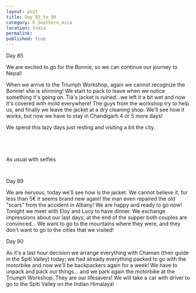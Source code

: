 ```yaml
---
layout: post
title: Day 85_to_90
category: 6_Southern_Asia
location: India
permalink: 
published: true
---
```


Day 85

We are excited to go for the Bonnie, so we can continue our journey to Nepal!

When we arrive to the Triumph Workshop, again we cannot recognize the Bonnie! she is shinning! We start to pack to leave when we notice something it's going on. Tià's jacket is ruined...we left it a bit wet and now it's covered with mold everywhere! The guys from the workshop try to help us, and finally we leave the jacket at a dry cleaning shop. We'll see how it works, but now we have to stay in Chandigarh 4 or 5 more days!

We spend this lazy days just resting and visiting a bit the city.

<p><a
href="https://lh3.googleusercontent.com/S8quE_nkY2yPO7MSlTlN--HEjbbdN7KrM3-aclqLTDe4RFL6dQQCb6m3Ckl_IhTnDcGvH-AYOx-wqkY5RRfYhf6D_fiSYCUfvYM6gDnlM2yiI5owlGbLHFW_XtYpjw82KgiSOhWHvJB7GQqkaN2KjAh4vmyR3zt-lHEAKxkS7oGIvDvLM7NxI9uHlfjCGr3i7IPfuUthXotzlQIsa0be_EPn-GR49ckNN7UZpvCVRwPib_Ee18CAa-I6UerWjh3rVZVu87Prl9YfvJFKsV_mB5vqx3yWnGAQKbeSEwocU2av5_ZmjSdNg-os6-ONsreKnXjTMOXWv2LaWoHXUVEg5rDlDXZXijw57MWM6d11BSzitZi64c13i1FK9piHogk-YxSgWRXydHFXVW-Q_VYG-z-KZTiN_3DUDwQcPsC3wgzpAWNcxhx_NTFJMyof57PYj_zx1LAkh7KtDO91nuICesnwp5vqzkNYGe1GAS9v1TL9pZLKKv0F88VqI-hdVCblZxt7nFibV04nWRC6JQUQ-KwoirJpEhCGFign9aCtSjbXMIdw_O9XR1q_XTVbnME_0dbwaI7oDtYcWi7BeL-CDGjihip63VxmEABCWTdQBSGAz-qgxmGZc4J7fPJXyzS_xH5pbnQlUqnDlzBOE0H4XgKydXs861V2IB9mHRYa6vFeftQHURuB3tQE9A=w836-h627-no"><img 
src="https://lh3.googleusercontent.com/S8quE_nkY2yPO7MSlTlN--HEjbbdN7KrM3-aclqLTDe4RFL6dQQCb6m3Ckl_IhTnDcGvH-AYOx-wqkY5RRfYhf6D_fiSYCUfvYM6gDnlM2yiI5owlGbLHFW_XtYpjw82KgiSOhWHvJB7GQqkaN2KjAh4vmyR3zt-lHEAKxkS7oGIvDvLM7NxI9uHlfjCGr3i7IPfuUthXotzlQIsa0be_EPn-GR49ckNN7UZpvCVRwPib_Ee18CAa-I6UerWjh3rVZVu87Prl9YfvJFKsV_mB5vqx3yWnGAQKbeSEwocU2av5_ZmjSdNg-os6-ONsreKnXjTMOXWv2LaWoHXUVEg5rDlDXZXijw57MWM6d11BSzitZi64c13i1FK9piHogk-YxSgWRXydHFXVW-Q_VYG-z-KZTiN_3DUDwQcPsC3wgzpAWNcxhx_NTFJMyof57PYj_zx1LAkh7KtDO91nuICesnwp5vqzkNYGe1GAS9v1TL9pZLKKv0F88VqI-hdVCblZxt7nFibV04nWRC6JQUQ-KwoirJpEhCGFign9aCtSjbXMIdw_O9XR1q_XTVbnME_0dbwaI7oDtYcWi7BeL-CDGjihip63VxmEABCWTdQBSGAz-qgxmGZc4J7fPJXyzS_xH5pbnQlUqnDlzBOE0H4XgKydXs861V2IB9mHRYa6vFeftQHURuB3tQE9A=w836-h627-no" class="oversize" alt=""></a></p>

<p><a
href="https://lh3.googleusercontent.com/DFp8hks9Nw_np3hqXZd6b41NP1aH2wUvbmQYyn7Bnzhl55WCJAZ1vcj2HXpyPzBDQJLiSJE-WeHdnQDmRZ5DT5kGl4PjyDwwyUHBYWGwRoMLgWdU7sSOoHTunGiU0baqaKYzOMhTyi4Hm5R-HRA2A7p1Nw-bx0q7RCSUWlLucK-DIdZ0MsfvonyGbP3qyYPQtsXZR7soLXfLxUtSXdgU3-8X-qmimln7YHcwF3-BjHYIEo3X5q_u0g-gQYP2uIdrQU7vJ5-SBrPIG1ROyoRz8cOh7-YXiinLEO9MDmVd9YAU4P-b12ZW7vJ3vl5ksoEBsE063l2em3bU0yFFqufLaoxEv1jxu8_3xgQHcNf85fgWiXWdl3a7l7XqKbjeOafTVAIYWf1VVzEU2yGtMG8U44vRzc4fG6QcR0xXeXKtEQYWwI2NB1IUf8Lyykd5TBzGKvMl_8qaWiZd4XbmcT6J22k4zZVVvRe7ayaPtlXiSxWCdMS2R0qnOlbZwAFKVfhv3ulrNVy8v5p_eqv0BfyjcQmYn2DmOc-5-8I0RaSQ0llEvQpwxEC68Nwz6DMSQw_w4LKXftUQu18GanDb7vlouRA7vI4XRmetHzNQIZzSC6Ap7gDr_bWSo5QRZLf6BcHpftiMwSEwP0DqegW9y97qy12jg2MCDB0TBewaF7bWvUkdli_TIWk2AeiHKg=w836-h627-no"><img 
src="https://lh3.googleusercontent.com/DFp8hks9Nw_np3hqXZd6b41NP1aH2wUvbmQYyn7Bnzhl55WCJAZ1vcj2HXpyPzBDQJLiSJE-WeHdnQDmRZ5DT5kGl4PjyDwwyUHBYWGwRoMLgWdU7sSOoHTunGiU0baqaKYzOMhTyi4Hm5R-HRA2A7p1Nw-bx0q7RCSUWlLucK-DIdZ0MsfvonyGbP3qyYPQtsXZR7soLXfLxUtSXdgU3-8X-qmimln7YHcwF3-BjHYIEo3X5q_u0g-gQYP2uIdrQU7vJ5-SBrPIG1ROyoRz8cOh7-YXiinLEO9MDmVd9YAU4P-b12ZW7vJ3vl5ksoEBsE063l2em3bU0yFFqufLaoxEv1jxu8_3xgQHcNf85fgWiXWdl3a7l7XqKbjeOafTVAIYWf1VVzEU2yGtMG8U44vRzc4fG6QcR0xXeXKtEQYWwI2NB1IUf8Lyykd5TBzGKvMl_8qaWiZd4XbmcT6J22k4zZVVvRe7ayaPtlXiSxWCdMS2R0qnOlbZwAFKVfhv3ulrNVy8v5p_eqv0BfyjcQmYn2DmOc-5-8I0RaSQ0llEvQpwxEC68Nwz6DMSQw_w4LKXftUQu18GanDb7vlouRA7vI4XRmetHzNQIZzSC6Ap7gDr_bWSo5QRZLf6BcHpftiMwSEwP0DqegW9y97qy12jg2MCDB0TBewaF7bWvUkdli_TIWk2AeiHKg=w836-h627-no" class="oversize" alt=""></a></p>

<p><a
href="https://lh3.googleusercontent.com/rUgo8_QsInS765SvrkynqX8q3ETFmXzoMFBJu0kykGT1Eo7Ppp5kLP9z3uFwGK1J9zz_0qzNMrd-P7KKohFCAVMoiEYnqET9DezQQHSenHyxcyPtOXZhfV4VpynAdud2T6b1m_OVZA6tGRHKCwsABNybI3B4GKqeh8ADp5FIkuQw4ZgWr5LuSRqSc1koFZXgB3POMWhdjuoy3dpBYqnf3J9cYiIY1GuFJFX4haagnIShzGVdy-1pUenUkkj2M8uuPsIdK-VDhgTmh5U_iX5R6YvdA6dFqv2KvdrTidqmQC9YonVWJcbX_7SvePrDlQl5w5QKlp4qcvwWidapSU-OjQbQQluFae8FjZip9Bv4b3Prsc27rjqUOm9z2QzTF57Q_Mkg9Lj_bIPfjUa3igDa3I7gGig3Wb-pWz5fOhzI-2XNTKr7pDBqm4PhKOwed7IJyDM8UK4iVS1opZVOuuKDxU83DmP0lQDbjFLBIlX9kR6IuZ8KTzSKmCCQaFXEKHuQPfEybdHFGMMH9D68H2gmgt6TsGpFL7PP9DvdDsBoMa-fVfzLVqmQ5QRoNC_6rLRXjq_FYFOB3CVBypddr25rDak66AjLb-s0gHmwvfpuv1RHiLPAQmOH2L1-Id8-CjgEh0s4pmU9J1VrJwP6R7slKSZEdXPYNNQV8XHUk0VY6aMt-BaGEhbwRW90MA=w836-h627-no"><img 
src="https://lh3.googleusercontent.com/rUgo8_QsInS765SvrkynqX8q3ETFmXzoMFBJu0kykGT1Eo7Ppp5kLP9z3uFwGK1J9zz_0qzNMrd-P7KKohFCAVMoiEYnqET9DezQQHSenHyxcyPtOXZhfV4VpynAdud2T6b1m_OVZA6tGRHKCwsABNybI3B4GKqeh8ADp5FIkuQw4ZgWr5LuSRqSc1koFZXgB3POMWhdjuoy3dpBYqnf3J9cYiIY1GuFJFX4haagnIShzGVdy-1pUenUkkj2M8uuPsIdK-VDhgTmh5U_iX5R6YvdA6dFqv2KvdrTidqmQC9YonVWJcbX_7SvePrDlQl5w5QKlp4qcvwWidapSU-OjQbQQluFae8FjZip9Bv4b3Prsc27rjqUOm9z2QzTF57Q_Mkg9Lj_bIPfjUa3igDa3I7gGig3Wb-pWz5fOhzI-2XNTKr7pDBqm4PhKOwed7IJyDM8UK4iVS1opZVOuuKDxU83DmP0lQDbjFLBIlX9kR6IuZ8KTzSKmCCQaFXEKHuQPfEybdHFGMMH9D68H2gmgt6TsGpFL7PP9DvdDsBoMa-fVfzLVqmQ5QRoNC_6rLRXjq_FYFOB3CVBypddr25rDak66AjLb-s0gHmwvfpuv1RHiLPAQmOH2L1-Id8-CjgEh0s4pmU9J1VrJwP6R7slKSZEdXPYNNQV8XHUk0VY6aMt-BaGEhbwRW90MA=w836-h627-no" class="oversize" alt=""></a></p>

<p><a
href="https://lh3.googleusercontent.com/Nru2j39h5aAmZjXb7dJ37JWpuCndFVi_YLAniNqi1b7fsc8qZeGMvhvKjfelJ8HF0k_CJ8yOLvHsd7Z5EOQnHJe_ygCRnsvl_E_Frv9UYTguDhm7ZnCx5OUX4N9tCNjge0dtd8MiW6BFFngnWTOl4826UNFZPNmUm5w3vQzGwpEL6f6SOkKcoGHqFWj7jFglxKyKk6ybpt838crlIQ22e9iQFMVzMdvy_0Yhq6PaaCHX-lHiTWQGJmuampdVTcXkIX9vfMnB2HypWuXZ88O-JBzHoYqIUWacWag1lSrtpeHGrVk8kmvVDI0eupJ30Lk7efSBnQqA0gZi84VLGjYWoH_f7yUezdZqd5kPGvpMJbL3gWReBmbfmNq3bkNHaHGmksh3EosLWR4HLMSF8l6mGGdaGHKB5HtqR9ExNWYHu5MEpwpjd-EpjwHvG7GGkJZOrCP7wIiSln1SZMq766bEl_OLh3xZH1MjNaj2bpmDZfe5-q7wxcaa1kyFVMui4Fpg3pWC5EMKjFp0ULKdGcJcV-R2RwQmwZ2q4rKAnmBJSdIwG36YbPHj3bsEcQVGQXpGmmTejLvd4v8Baf4bM7rq2nKoz-MCzmc9jJHxZsc82xw4g41tnfmu1Fl_mPvGk3Crk4FXpCbcHayQee9pM3pYBJJbic3Qhe_aDI8nEg1AmZh-nK0lulvwCUe75w=w377-h502-no"><img 
src="https://lh3.googleusercontent.com/Nru2j39h5aAmZjXb7dJ37JWpuCndFVi_YLAniNqi1b7fsc8qZeGMvhvKjfelJ8HF0k_CJ8yOLvHsd7Z5EOQnHJe_ygCRnsvl_E_Frv9UYTguDhm7ZnCx5OUX4N9tCNjge0dtd8MiW6BFFngnWTOl4826UNFZPNmUm5w3vQzGwpEL6f6SOkKcoGHqFWj7jFglxKyKk6ybpt838crlIQ22e9iQFMVzMdvy_0Yhq6PaaCHX-lHiTWQGJmuampdVTcXkIX9vfMnB2HypWuXZ88O-JBzHoYqIUWacWag1lSrtpeHGrVk8kmvVDI0eupJ30Lk7efSBnQqA0gZi84VLGjYWoH_f7yUezdZqd5kPGvpMJbL3gWReBmbfmNq3bkNHaHGmksh3EosLWR4HLMSF8l6mGGdaGHKB5HtqR9ExNWYHu5MEpwpjd-EpjwHvG7GGkJZOrCP7wIiSln1SZMq766bEl_OLh3xZH1MjNaj2bpmDZfe5-q7wxcaa1kyFVMui4Fpg3pWC5EMKjFp0ULKdGcJcV-R2RwQmwZ2q4rKAnmBJSdIwG36YbPHj3bsEcQVGQXpGmmTejLvd4v8Baf4bM7rq2nKoz-MCzmc9jJHxZsc82xw4g41tnfmu1Fl_mPvGk3Crk4FXpCbcHayQee9pM3pYBJJbic3Qhe_aDI8nEg1AmZh-nK0lulvwCUe75w=w377-h502-no" class="oversize" alt=""></a></p>

As usual with selfies

<p><a
href="https://lh3.googleusercontent.com/cFXb_0osvtqOVxPjwMpyoQcW7ih5eYpvLQRAYvyJeZLimXWc-r2VUcezNYGaiT2QJZDJonAQOYBbKhb-CVaxpqNFcPXN-X93DEhj-RgYRS8luBeb4GED8fjyy5hDb-rK-oRvfSXu2Y7bdDWZouhL-dmTzMrFZV_qVKsoWCEaijPX0RWc4WHa96dgtAQoO_YZ79YS835P_VyiYhfhanPio4Sdeq_MAY6u41W9x6ytPcR5gkdJZfP6rc6tqOILYclqYSe88um7pW6HzA6SWy_zgglxOGpHJ7jm_5jBtFi4oEqxc5x4FTDiqyz_mSqyFC_6QPMnSGntbPyc1zzSGSgyD_h1OyVbCQ7ecQKAhXOcGRH78yrjx2FlUw8AYsGU9dzAslGRfIiy0hJRfSgG_aUjrKZ8WRmpggvN7Ia09UJnyM3AohDHujspD5gslwtYpc5eBO-4uU7kQY52gqwDA9T740tht-aGLLf7-CY7VegRpJNqONU0wrgggP8kwtaN9CJO9aZoUjxH0jgHM71qw3_oKUr_QWtgdH74t70kyQWxSCHWGG2hfExHUG9SHjOtnWc009BP4FloQOs0U7NvXCjlaLiJSuueUu-_OoAeTrCeGPM43V2mavQGOkizTmGvQStmIQEBW00gh0I0lmTsG86JmUNpLuOem-9hl1MhNalA1WW2C6vt3U6YkWNmbQ=w669-h502-no"><img 
src="https://lh3.googleusercontent.com/cFXb_0osvtqOVxPjwMpyoQcW7ih5eYpvLQRAYvyJeZLimXWc-r2VUcezNYGaiT2QJZDJonAQOYBbKhb-CVaxpqNFcPXN-X93DEhj-RgYRS8luBeb4GED8fjyy5hDb-rK-oRvfSXu2Y7bdDWZouhL-dmTzMrFZV_qVKsoWCEaijPX0RWc4WHa96dgtAQoO_YZ79YS835P_VyiYhfhanPio4Sdeq_MAY6u41W9x6ytPcR5gkdJZfP6rc6tqOILYclqYSe88um7pW6HzA6SWy_zgglxOGpHJ7jm_5jBtFi4oEqxc5x4FTDiqyz_mSqyFC_6QPMnSGntbPyc1zzSGSgyD_h1OyVbCQ7ecQKAhXOcGRH78yrjx2FlUw8AYsGU9dzAslGRfIiy0hJRfSgG_aUjrKZ8WRmpggvN7Ia09UJnyM3AohDHujspD5gslwtYpc5eBO-4uU7kQY52gqwDA9T740tht-aGLLf7-CY7VegRpJNqONU0wrgggP8kwtaN9CJO9aZoUjxH0jgHM71qw3_oKUr_QWtgdH74t70kyQWxSCHWGG2hfExHUG9SHjOtnWc009BP4FloQOs0U7NvXCjlaLiJSuueUu-_OoAeTrCeGPM43V2mavQGOkizTmGvQStmIQEBW00gh0I0lmTsG86JmUNpLuOem-9hl1MhNalA1WW2C6vt3U6YkWNmbQ=w669-h502-no" class="oversize" alt=""></a></p>

<p><a
href="https://lh3.googleusercontent.com/M2Q1J7KTZCVX3PVKhSBRfbstY3BXk_1oYddf3HnQYrUIGOVIrhjKaWbLBPnIjSUzy6oBuv24D34PaLxOLRNq-vCTkCxTZYxuH1w8vUkhqWutM_2xG0tSmtaoV0VvbzArh07Oa3UtwBYStK1Ug7wdeqTs9uQKNTI8uRzuHxwdqH7rUpCQ2GA0AvObOm9oarcSxcfTGyRED8yFhKdR7QeFc248FJQDSE2W_tb-KV9EIBF91GFk9xsoyvIigRzjNCPNh92e3-US23mfsr669eSbW4FFtrL2wamWfB4y_NUZzVd4egNuxG73HRUKd1KP5rkmFKI1ZT6ZrZi5AVDZXKY7MAa1CX7XuQXYofkPtVKXqFEAt335SjHti0-Hbkxcqi9qI3QolL-TL2uhkjvbxscVHrqDAzkwE8wHUO17DZ6Mwx47xqxnZwL-wEOhkjNdG790b0VVx3EFEf6tYYaupjmu85jLw6aQF3PwsL-wrtMogba6dZPahoqyGQs0RTgDGzzHJbaWty7v7V9ZF579sE0dH_RlDNiGBDMvCMu02nCIx7fAIyJORX4aulCA8xUvGqKylcYAnSy4US_YjtACqPRDbl5ynTY8MkhrN_tpYUZCFkVukLoT1KFsJKy7ChHcnGkGXS-KkWqjSPV4DLhrJ9vPb_pvejozYftaVC8oa_7Lat3UY65Is9d-0slc5A=w836-h627-no"><img 
src="https://lh3.googleusercontent.com/M2Q1J7KTZCVX3PVKhSBRfbstY3BXk_1oYddf3HnQYrUIGOVIrhjKaWbLBPnIjSUzy6oBuv24D34PaLxOLRNq-vCTkCxTZYxuH1w8vUkhqWutM_2xG0tSmtaoV0VvbzArh07Oa3UtwBYStK1Ug7wdeqTs9uQKNTI8uRzuHxwdqH7rUpCQ2GA0AvObOm9oarcSxcfTGyRED8yFhKdR7QeFc248FJQDSE2W_tb-KV9EIBF91GFk9xsoyvIigRzjNCPNh92e3-US23mfsr669eSbW4FFtrL2wamWfB4y_NUZzVd4egNuxG73HRUKd1KP5rkmFKI1ZT6ZrZi5AVDZXKY7MAa1CX7XuQXYofkPtVKXqFEAt335SjHti0-Hbkxcqi9qI3QolL-TL2uhkjvbxscVHrqDAzkwE8wHUO17DZ6Mwx47xqxnZwL-wEOhkjNdG790b0VVx3EFEf6tYYaupjmu85jLw6aQF3PwsL-wrtMogba6dZPahoqyGQs0RTgDGzzHJbaWty7v7V9ZF579sE0dH_RlDNiGBDMvCMu02nCIx7fAIyJORX4aulCA8xUvGqKylcYAnSy4US_YjtACqPRDbl5ynTY8MkhrN_tpYUZCFkVukLoT1KFsJKy7ChHcnGkGXS-KkWqjSPV4DLhrJ9vPb_pvejozYftaVC8oa_7Lat3UY65Is9d-0slc5A=w836-h627-no" class="oversize" alt=""></a></p>

Day 89

We are nervous, today we'll see how is the jacket. We cannot believe it, for less than 5€ it seems brand new again! the man even repaired the old "scars" from the accident in Albany! We are happy and ready to go now! Tonight we meet with Eloy and Lucy to have dinner. We exchange impressions about our last days; at the end of the supper both couples are convinced... We want to go to the mountains where they were, and they don't want to go to the cities that we visited!

Day 90

As it's a last hour decision we arrange everything with Chaman (their guide in the Spiti Valley) today; we had already everything packed to go with the motorbike and now we'll be backpackers again for a week! We have to unpack and pack our things... and we park again the motorbike at the Triumph Workshop. They are our lifesavers! We will take a car with driver to go to the Spiti Valley on the Indian Himalaya!

